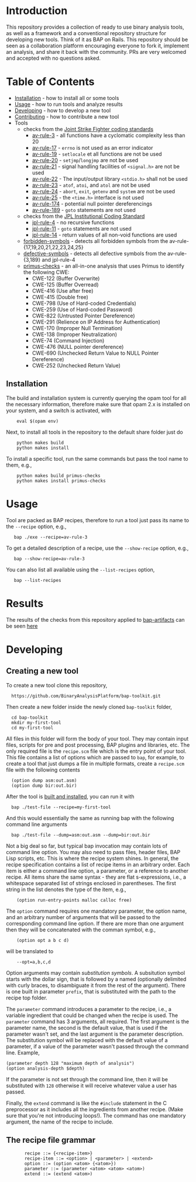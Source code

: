 # Introduction

This repository provides a collection of ready to use binary analysis tools,
as well as a framework and a conventional repository structure for developing
new tools. Think of it as BAP on Rails. This repository should be seen as a collaboration
platform encouraging everyone to fork it, implement an analysis, and share it back with
the community. PRs are very welcomed and accepted with no questions asked.

# Table of Contents

- [Installation](#installation) - how to install all or some tools
- [Usage](#usage) - how to run tools and analyze results
- [Developing](#developing) - how to develop a new tool
- [Contributing](#contributing) - how to contribute a new tool
- Tools
  - checks from the [Joint Strike Fighter coding standards](http://stroustrup.com/JSF-AV-rules.pdf)
    - [av-rule-3](av-rule-3/descr) - all functions have a cyclomatic complexity less than 20
    - [av-rule-17](av-rule-17/descr) - `errno` is not used as an error indicator
    - [av-rule-19](av-rule-19/descr) - `setlocale` et all functions are not be used
    - [av-rule-20](av-rule-20/descr) - `setjmp`/`longjmp` are not be used
    - [av-rule-21](av-rule-21/descr) - signal handling facilities of `<signal.h>` are not be used
    - [av-rule-22](av-rule-22/descr) - The input/output library `<stdio.h>` shall not be used
    - [av-rule-23](av-rule-23/descr) - `atof`, `atoi`, and `atol` are not be used
    - [av-rule-24](av-rule-24/descr) - `abort`, `exit`, `getenv` and `system` are not be used
    - [av-rule-25](av-rule-25/descr) - the `<time.h>` interface is not used
    - [av-rule-174](av-rule-174/descr) - potential null pointer dereferencings
    - [av-rule-189](av-rule-189/descr) - `goto` statements are not used
  - checks from the [JPL Institutional Coding Standard](http://bsivko.pbworks.com/w/file/fetch/68132300/JPL_Coding_Standard_C.pdf)
    - [jpl-rule-4](jpl-rule-4/descr) - no recursive functions
    - [jpl-rule-11](jpl-rule-11/descr) - `goto` statements are not used
    - [jpl-rule-14](jpl-rule-14/descr) - return values of all non-void functions are used
  - [forbidden-symbols](forbidden-symbol/descr) - detects all forbidden symbols from the av-rule-{17,19,20,21,22,23,24,25}
  - [defective-symbols](defective-symbol/descr) - detects all defective symbols from the av-rule-{3,189} and jpl-rule-4
  - [primus-checks](primus-checks/descr) - an all-in-one analysis that uses Primus to identify the following CWE:
    - CWE-122 (Buffer Overwrite)
    - CWE-125 (Buffer Overread)
    - CWE-416 (Use after free)
    - CWE-415 (Double free)
    - CWE-798 (Use of Hard-coded Credentials)
    - CWE-259 (Use of Hard-coded Password)
    - CWE-822 (Untrusted Pointer Dereference)
    - CWE-291 (Relience on IP Address for Authentication)
    - CWE-170 (Improper Null Termination)
    - CWE-138 (Improper Neutralization)
    - CWE-74  (Command Injection)
    - CWE-476 (NULL pointer dereference)
    - CWE-690 (Unchecked Return Value to NULL Pointer Dereference)
    - CWE-252 (Unchecked Return Value)



## Installation

The build and installation system is currently querying the opam tool for all the
necessary information, therefore make sure that opam 2.x is installed on your
system, and a switch is activated, with

        eval $(opam env)

Next, to install all tools in the repository to the default share folder just do


        python makes build
        python makes install

To install a specific tool, run the same commands but pass the tool name to them, e.g.,

        python makes build primus-checks
        python makes install primus-checks

# Usage

Tool are packed as BAP recipes,  therefore to run a tool just pass its name to the `--recipe` option, e.g.,

       bap ./exe --recipe=av-rule-3

To get a detailed description of a recipe, use the `--show-recipe` option, e.g.,

       bap --show-recipe=av-rule-3

You can also list all available using the `--list-recipes` option,

       bap --list-recipes

# Results
The results of the checks from this repository applied to [bap-artifacts](https://github.com/BinaryAnalysisPlatform/bap-artifacts) can
be seen [here](http://htmlpreview.github.io/?https://github.com/BinaryAnalysisPlatform/bap-toolkit/blob/master/results.html)


# Developing

## Creating a new tool

To create a new tool clone this repository,

      https://github.com/BinaryAnalysisPlatform/bap-toolkit.git

Then create a new folder inside the newly cloned `bap-toolkit` folder,

      cd bap-toolkit
      mkdir my-first-tool
      cd my-first-tool

All files in this folder will form the body of your tool. They may contain input
files, scripts for pre and post processing, BAP plugins and libraries, etc. The only
required file is the `recipe.scm` file which is the entry point of your tool. This
file contains a list of options which are passed to `bap`, for example, to create a
tool that just dumps a file in multiple formats, create a `recipe.scm` file with the
following contents

      (option dump asm:out.asm)
      (option dump bir:out.bir)

After the tool is [built and installed](#installation), you can run it with

      bap ./test-file --recipe=my-first-tool

And this would essentially the same as running bap with the following command line arguments

      bap ./test-file --dump=asm:out.asm --dump=bir:out.bir

Not a big deal so far, but typical bap invocation may contain lots of command line option.
You may also need to pass files, header files, BAP Lisp scripts, etc. This is where the recipe
system shines. In general, the recipe specification contains a list of recipe items in
an arbitrary order. Each item is either a command line option, a parameter, or a reference to
another recipe. All items share the same syntax - they are flat s-expressions, i.e., a whitespace
separated list of strings enclosed in parentheses. The first string in the list denotes the type
of the item, e.g.,

        (option run-entry-points malloc calloc free)


The `option` command requires one mandatory parameter, the option name,
and an arbitrary number of arguments that will be passed to the
corresponding command line option. If there are more than one argument
then they will be concatenated with the comman symbol, e.g.,

        (option opt a b c d)

will be translated to

        --opt=a,b,c,d

Option arguments may contain _substitution symbols_. A subsitution
symbol starts with the dollar sign, that is followed by a named
(optionally delimited with curly braces, to disambiguate it from the
rest of the argument). There is one built in parameter `prefix`,
that is substituted with the path to the recipe top folder.

The `parameter` command introduces a parameter to the recipe, i.e., a
variable ingredient that could be changed when the recipe is used. The
`parameter` command has 3 arguments, all required. The first argument is
the parameter name, the second is the default value, that is used if
the parameter wasn't set, and the last argument is the parameter
description. The substitution symbol will be replaced with the default
value of a parameter, if a value of the parameter wasn't passed through
the command line. Example,

    (parameter depth 128 "maximum depth of analysis")
    (option analysis-depth $depth)


If the parameter is not set through the command line, then it will be
substituted with `128` otherwise it will receive whatever value a user
has passed.

Finally, the `extend` command is like the `#include` statement in the C
preprocessor as it includes all the ingredients from another
recipe. (Make sure that you're not introducing loops!). The command
has one mandatory argument, the name of the recipe to include.

## The recipe file grammar

           recipe ::= {<recipe-item>}
           recipe-item ::= <option> | <parameter> | <extend>
           option ::= (option <atom> {<atom>})
           parameter ::= (parameter <atom> <atom> <atom>)
           extend ::= (extend <atom>)
